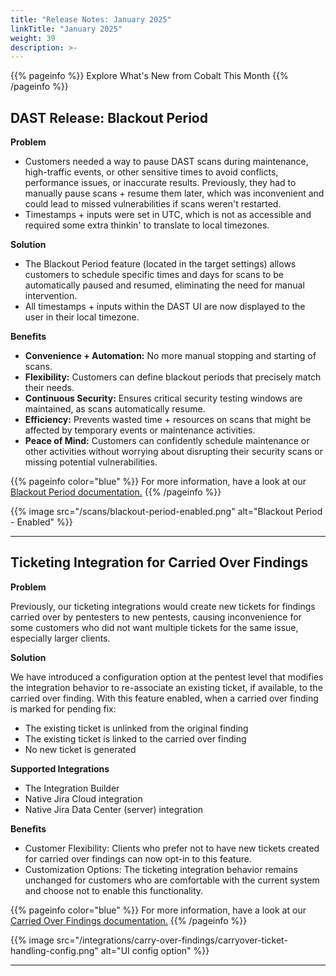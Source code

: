 ```yaml
---
title: "Release Notes: January 2025"
linkTitle: "January 2025"
weight: 39
description: >-
---
```


{{% pageinfo %}}
Explore What's New from Cobalt This Month
{{% /pageinfo %}}

## DAST Release: Blackout Period

<strong>Problem</strong>

- Customers needed a way to pause DAST scans during maintenance, high-traffic events, or other sensitive times to avoid conflicts, performance issues, or inaccurate results. Previously, they had to manually pause scans + resume them later, which was inconvenient and could lead to missed vulnerabilities if scans weren't restarted.
- Timestamps + inputs were set in UTC, which is not as accessible and required some extra thinkin' to translate to local timezones.

<strong>Solution</strong>

- The Blackout Period feature (located in the target settings) allows customers to schedule specific times and days for scans to be automatically paused and resumed, eliminating the need for manual intervention.
- All timestamps + inputs within the DAST UI are now displayed to the user in their local timezone.

<strong>Benefits</strong>

- <strong>Convenience + Automation:</strong> No more manual stopping and starting of scans.
- <strong>Flexibility:</strong> Customers can define blackout periods that precisely match their needs.
- <strong>Continuous Security:</strong> Ensures critical security testing windows are maintained, as scans automatically resume.
- <strong>Efficiency:</strong> Prevents wasted time + resources on scans that might be affected by temporary events or maintenance activities.
- <strong>Peace of Mind:</strong> Customers can confidently schedule maintenance or other activities without worrying about disrupting their security scans or missing potential vulnerabilities.

{{% pageinfo color="blue" %}}
For more information, have a look at our [Blackout Period documentation.](/scans/blackout-period/)
{{% /pageinfo %}}

{{% image src="/scans/blackout-period-enabled.png" alt="Blackout Period - Enabled" %}}

---

## Ticketing Integration for Carried Over Findings

<strong>Problem</strong>
<p>Previously, our ticketing integrations would create new tickets for findings carried over by pentesters to new pentests, causing inconvenience for some customers who did not want multiple tickets for the same issue, especially larger clients.</p>

<strong>Solution</strong>
<p>We have introduced a configuration option at the pentest level that modifies the integration behavior to re-associate an existing ticket, if available, to the carried over finding. With this feature enabled, when a carried over finding is marked for pending fix:</p>

- The existing ticket is unlinked from the original finding
- The existing ticket is linked to the carried over finding
- No new ticket is generated

<strong>Supported Integrations</strong>

- The Integration Builder
- Native Jira Cloud integration
- Native Jira Data Center (server) integration

<strong>Benefits</strong>

- Customer Flexibility: Clients who prefer not to have new tickets created for carried over findings can now opt-in to this feature.
- Customization Options: The ticketing integration behavior remains unchanged for customers who are comfortable with the current system and choose not to enable this functionality.

{{% pageinfo color="blue" %}}
For more information, have a look at our [Carried Over Findings documentation.](https://docs.cobalt.io/integrations/carried-over-findings/)
{{% /pageinfo %}}

{{% image src="/integrations/carry-over-findings/carryover-ticket-handling-config.png" alt="UI config option" %}}

---
